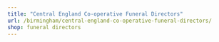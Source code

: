 ```yaml
---
title: "Central England Co-operative Funeral Directors"
url: /birmingham/central-england-co-operative-funeral-directors/
shop: funeral directors
---
```

